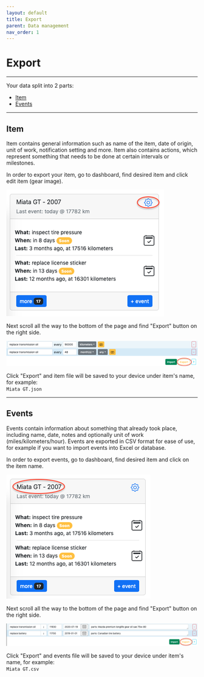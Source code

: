 ```yaml
---
layout: default
title: Export
parent: Data management
nav_order: 1
---
```


# Export

---

Your data split into 2 parts:
- [Item](#item)
- [Events](#events)

---

## Item

Item contains general information such as name of the item, date of origin, unit of work, notification setting and more. Item also contains actions, which represent something that needs to be done at certain intervals or milestones.

In order to export your item, go to dashboard, find desired item and click edit item (gear image).

![](../../../assets/images/import_export/item_settings_gear.png)

Next scroll all the way to the bottom of the page and find "Export" button on the right side.

![](../../../assets/images/import_export/item_settings_export.png)

Click "Export" and item file will be saved to your device under item's name, for example:\
`Miata GT.json` 

---

## Events

Events contain information about something that already took place, including name, date, notes and optionally unit of work (miles/kilometers/hour). Events are exported in CSV format for ease of use, for example if you want to import events into Excel or database.

In order to export events, go to dashboard, find desired item and click on the item name.

![](../../../assets/images/import_export/item_events.png)

Next scroll all the way to the bottom of the page and find "Export" button on the right side.

![](../../../assets/images/import_export/events_export.png)

Click "Export" and events file will be saved to your device under item's name, for example:\
`Miata GT.csv`

